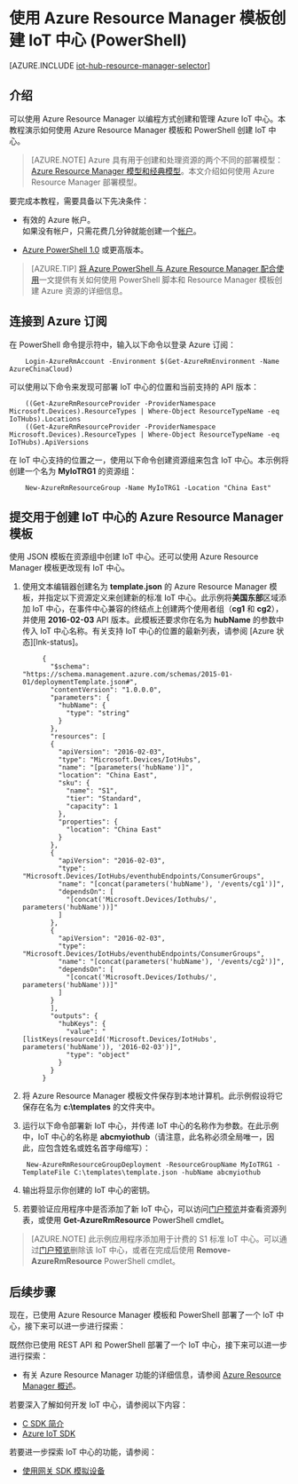 <properties
    pageTitle="使用模板创建 Azure IoT 中心 (PowerShell) | Azure"
    description="如何使用 Azure Resource Manager 模板和 PowerShell 创建 IoT 中心。"
    services="iot-hub"
    documentationcenter=".net"
    author="dominicbetts"
    manager="timlt"
    editor="" />
<tags
    ms.assetid="7eade855-c289-4ffb-b5ef-02be8c5f670f"
    ms.service="iot-hub"
    ms.devlang="multiple"
    ms.topic="article"
    ms.tgt_pltfrm="na"
    ms.workload="na"
    ms.date="02/24/2017"
    wacn.date="04/24/2017"
    ms.author="dobett" />  


# 使用 Azure Resource Manager 模板创建 IoT 中心 \(PowerShell\)

[AZURE.INCLUDE [iot-hub-resource-manager-selector](../../includes/iot-hub-resource-manager-selector.md)]

## 介绍
可以使用 Azure Resource Manager 以编程方式创建和管理 Azure IoT 中心。本教程演示如何使用 Azure Resource Manager 模板和 PowerShell 创建 IoT 中心。

> [AZURE.NOTE]
Azure 具有用于创建和处理资源的两个不同的部署模型：[Azure Resource Manager 模型和经典模型](/documentation/articles/resource-manager-deployment-model/)。本文介绍如何使用 Azure Resource Manager 部署模型。
> 
> 

要完成本教程，需要具备以下先决条件：

* 有效的 Azure 帐户。<br/>如果没有帐户，只需花费几分钟就能创建一个[帐户][lnk-free-trial]。
- [Azure PowerShell 1.0][lnk-powershell-install] 或更高版本。

> [AZURE.TIP] [将 Azure PowerShell 与 Azure Resource Manager 配合使用][lnk-powershell-arm]一文提供有关如何使用 PowerShell 脚本和 Resource Manager 模板创建 Azure 资源的详细信息。

## 连接到 Azure 订阅

在 PowerShell 命令提示符中，输入以下命令以登录 Azure 订阅：


		Login-AzureRmAccount -Environment $(Get-AzureRmEnvironment -Name AzureChinaCloud)


可以使用以下命令来发现可部署 IoT 中心的位置和当前支持的 API 版本：


		((Get-AzureRmResourceProvider -ProviderNamespace Microsoft.Devices).ResourceTypes | Where-Object ResourceTypeName -eq IoTHubs).Locations
		((Get-AzureRmResourceProvider -ProviderNamespace Microsoft.Devices).ResourceTypes | Where-Object ResourceTypeName -eq IoTHubs).ApiVersions


在 IoT 中心支持的位置之一，使用以下命令创建资源组来包含 IoT 中心。本示例将创建一个名为 **MyIoTRG1** 的资源组：


		New-AzureRmResourceGroup -Name MyIoTRG1 -Location "China East"


## 提交用于创建 IoT 中心的 Azure Resource Manager 模板
使用 JSON 模板在资源组中创建 IoT 中心。还可以使用 Azure Resource Manager 模板更改现有 IoT 中心。

1. 使用文本编辑器创建名为 **template.json** 的 Azure Resource Manager 模板，并指定以下资源定义来创建新的标准 IoT 中心。此示例将**美国东部**区域添加 IoT 中心，在事件中心兼容的终结点上创建两个使用者组（**cg1** 和 **cg2**），并使用 **2016-02-03** API 版本。此模板还要求你在名为 **hubName** 的参数中传入 IoT 中心名称。有关支持 IoT 中心的位置的最新列表，请参阅 \[Azure 状态\]\[lnk-status\]。

    
		    {
		      "$schema": "https://schema.management.azure.com/schemas/2015-01-01/deploymentTemplate.json#",
		      "contentVersion": "1.0.0.0",
		      "parameters": {
		        "hubName": {
		          "type": "string"
		        }
		      },
		      "resources": [
		      {
		        "apiVersion": "2016-02-03",
		        "type": "Microsoft.Devices/IotHubs",
		        "name": "[parameters('hubName')]",
		        "location": "China East",
		        "sku": {
		          "name": "S1",
		          "tier": "Standard",
		          "capacity": 1
		        },
		        "properties": {
		          "location": "China East"
		        }
		      },
		      {
		        "apiVersion": "2016-02-03",
		        "type": "Microsoft.Devices/IotHubs/eventhubEndpoints/ConsumerGroups",
		        "name": "[concat(parameters('hubName'), '/events/cg1')]",
		        "dependsOn": [
		          "[concat('Microsoft.Devices/Iothubs/', parameters('hubName'))]"
		        ]
		      },
		      {
		        "apiVersion": "2016-02-03",
		        "type": "Microsoft.Devices/IotHubs/eventhubEndpoints/ConsumerGroups",
		        "name": "[concat(parameters('hubName'), '/events/cg2')]",
		        "dependsOn": [
		          "[concat('Microsoft.Devices/Iothubs/', parameters('hubName'))]"
		        ]
		      }
		      ],
		      "outputs": {
		        "hubKeys": {
		          "value": "[listKeys(resourceId('Microsoft.Devices/IotHubs', parameters('hubName')), '2016-02-03')]",
		          "type": "object"
		        }
		      }
		    }
    

2. 将 Azure Resource Manager 模板文件保存到本地计算机。此示例假设将它保存在名为 **c:\\templates** 的文件夹中。

3. 运行以下命令部署新 IoT 中心，并传递 IoT 中心的名称作为参数。在此示例中，IoT 中心的名称是 **abcmyiothub**（请注意，此名称必须全局唯一，因此，应包含姓名或姓名首字母缩写）：

    
		New-AzureRmResourceGroupDeployment -ResourceGroupName MyIoTRG1 -TemplateFile C:\templates\template.json -hubName abcmyiothub
    

4. 输出将显示你创建的 IoT 中心的密钥。
5. 若要验证应用程序中是否添加了新 IoT 中心，可以访问[门户预览][lnk-azure-portal]并查看资源列表，或使用 **Get-AzureRmResource** PowerShell cmdlet。

> [AZURE.NOTE] 此示例应用程序添加用于计费的 S1 标准 IoT 中心。可以通过[门户预览][lnk-azure-portal]删除该 IoT 中心，或者在完成后使用 **Remove-AzureRmResource** PowerShell cmdlet。

## 后续步骤
现在，已使用 Azure Resource Manager 模板和 PowerShell 部署了一个 IoT 中心，接下来可以进一步进行探索：


既然你已使用 REST API 和 PowerShell 部署了一个 IoT 中心，接下来可以进一步进行探索：


- 有关 Azure Resource Manager 功能的详细信息，请参阅 [Azure Resource Manager 概述][lnk-azure-rm-overview]。

若要深入了解如何开发 IoT 中心，请参阅以下内容：

- [C SDK 简介][lnk-c-sdk]
- [Azure IoT SDK][lnk-sdks]

若要进一步探索 IoT 中心的功能，请参阅：

- [使用网关 SDK 模拟设备][lnk-gateway]

<!-- Links -->

[lnk-free-trial]: /pricing/1rmb-trial/
[lnk-azure-portal]: https://portal.azure.cn/
[lnk-powershell-install]: /documentation/articles/powershell-install-configure/

[lnk-azure-rm-overview]: /documentation/articles/resource-group-overview/
[lnk-powershell-arm]: /documentation/articles/powershell-azure-resource-manager/

[lnk-c-sdk]: /documentation/articles/iot-hub-device-sdk-c-intro/
[lnk-sdks]: /documentation/articles/iot-hub-devguide-sdks/

[lnk-gateway]: /documentation/articles/iot-hub-linux-gateway-sdk-simulated-device/


<!--Update_Description:update meta properties-->